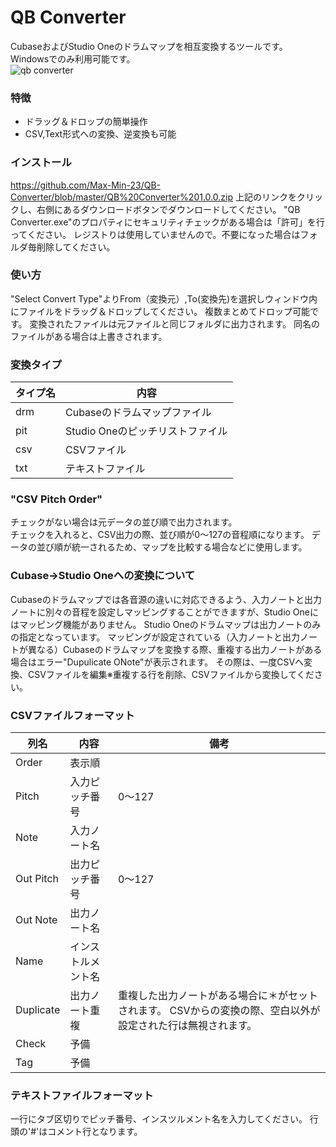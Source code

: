 # QB Converter
CubaseおよびStudio Oneのドラムマップを相互変換するツールです。Windowsでのみ利用可能です。  
![qb converter](https://github.com/user-attachments/assets/878b6527-3936-4053-9793-324ca711f110)

### 特徴
- ドラッグ＆ドロップの簡単操作
- CSV,Text形式への変換、逆変換も可能

### インストール
https://github.com/Max-Min-23/QB-Converter/blob/master/QB%20Converter%201.0.0.zip
上記のリンクをクリックし、右側にあるダウンロードボタンでダウンロードしてください。
"QB Converter.exe"のプロパティにセキュリティチェックがある場合は「許可」を行ってください。
レジストりは使用していませんので。不要になった場合はフォルダ毎削除してください。

### 使い方
"Select Convert Type"よりFrom（変換元）,To(変換先)を選択しウィンドウ内にファイルをドラッグ＆ドロップしてください。
複数まとめてドロップ可能です。
変換されたファイルは元ファイルと同じフォルダに出力されます。
同名のファイルがある場合は上書きされます。

### 変換タイプ
タイプ名 | 内容
--- | --- 
drm | Cubaseのドラムマップファイル
pit | Studio Oneのピッチリストファイル
csv | CSVファイル
txt | テキストファイル

### "CSV Pitch Order"
チェックがない場合は元データの並び順で出力されます。  
チェックを入れると、CSV出力の際、並び順が0～127の音程順になります。
データの並び順が統一されるため、マップを比較する場合などに使用します。

### Cubase->Studio Oneへの変換について
Cubaseのドラムマップでは各音源の違いに対応できるよう、入力ノートと出力ノートに別々の音程を設定しマッピングすることができますが、Studio Oneにはマッピング機能がありません。
Studio Oneのドラムマップは出力ノートのみの指定となっています。
マッピングが設定されている（入力ノートと出力ノートが異なる）Cubaseのドラムマップを変換する際、重複する出力ノートがある場合はエラー"Dupulicate ONote"が表示されます。
その際は、一度CSVへ変換、CSVファイルを編集※重複する行を削除、CSVファイルから変換してください。

### CSVファイルフォーマット
列名 | 内容 | 備考
--- | --- | ---
Order | 表示順 | 
Pitch | 入力ピッチ番号 | 0～127
Note | 入力ノート名 | 
Out Pitch | 出力ピッチ番号 | 0～127
Out Note | 出力ノート名 | 
Name | インストルメント名 | 
Duplicate | 出力ノート重複 | 重複した出力ノートがある場合に＊がセットされます。  CSVからの変換の際、空白以外が設定された行は無視されます。
Check | 予備 | 
Tag | 予備 | 

### テキストファイルフォーマット
一行にタブ区切りでピッチ番号、インスツルメント名を入力してください。
行頭の'#'はコメント行となります。


